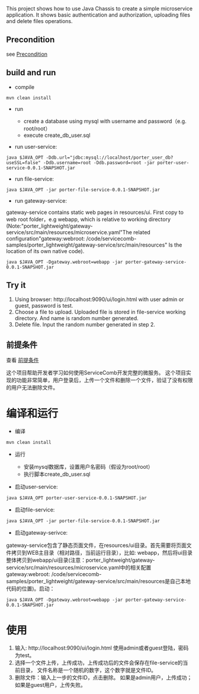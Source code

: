 This project shows how to use Java Chassis to create a simple microservice application. It shows basic authentication and authorization, uploading files and delete files operations.

## Precondition
see [Precondition](../README.md)

## build and run

* compile

```
mvn clean install
```

* run
  * create a database using mysql with username and password（e.g. root/root）
  * execute create_db_user.sql

* run user-service:

```
java $JAVA_OPT -Ddb.url="jdbc:mysql://localhost/porter_user_db?useSSL=false" -Ddb.username=root -Ddb.password=root -jar porter-user-service-0.0.1-SNAPSHOT.jar
```

* run file-service:

```
java $JAVA_OPT -jar porter-file-service-0.0.1-SNAPSHOT.jar
```

* run gateway-service:

gateway-service contains static web pages in resources/ui. First copy to web root folder，e.g webapp, which is relative to working directory
(Note:"porter_lightweight/gateway-service/src/main/resources/microservice.yaml"The related configuration"gateway:webroot: /code/servicecomb-samples/porter_lightweight/gateway-service/src/main/resources"
Is the location of its own native code). 

```
java $JAVA_OPT -Dgateway.webroot=webapp -jar porter-gateway-service-0.0.1-SNAPSHOT.jar
```

## Try it

1. Using browser: http://localhost:9090/ui/login.html with user admin or guest, password is test.
2. Choose a file to upload. Uploaded file is stored in file-service working directory. And name is random number generated. 
3. Delete file. Input the random number generated in step 2. 


## 前提条件

查看 [前提条件](../README.md)

这个项目帮助开发者学习如何使用ServiceComb开发完整的微服务。 这个项目实现的功能非常简单，用户登录后，上传一个文件和删除一个文件，验证了没有权限的用户无法删除文件。

# 编译和运行

* 编译

```
mvn clean install
```

* 运行
  * 安装mysql数据库，设置用户名密码（假设为root/root）
  * 执行脚本create_db_user.sql


* 启动user-service:

```
java $JAVA_OPT porter-user-service-0.0.1-SNAPSHOT.jar
```

* 启动file-service:

```
java $JAVA_OPT -jar porter-file-service-0.0.1-SNAPSHOT.jar
```

* 启动gateway-serivce:

gateway-service包含了静态页面文件，在resources/ui目录。首先需要将页面文件拷贝到WEB主目录（相对路径，当前运行目录），比如: webapp，然后将ui目录整体拷贝到webapp/ui目录(注意：porter_lightweight/gateway-service/src/main/resources/microservice.yaml中的相关配置
gateway:webroot: /code/servicecomb-samples/porter_lightweight/gateway-service/src/main/resources是自己本地代码的位置)。启动：

```
java $JAVA_OPT -Dgateway.webroot=webapp -jar porter-gateway-service-0.0.1-SNAPSHOT.jar
```

# 使用

1. 输入: http://localhost:9090/ui/login.html 使用admin或者guest登陆，密码为test。
2. 选择一个文件上传，上传成功，上传成功后的文件会保存在file-service的当前目录， 文件名称是一个随机的数字，这个数字就是文件ID。
3. 删除文件：输入上一步的文件ID，点击删除。 如果是admin用户，上传成功；如果是guest用户，上传失败。


